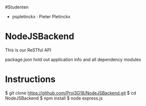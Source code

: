 #Studenten

* pspletinckx : Pieter Pletinckx

NodeJSBackend
=============

This is our ReSTful API

package.json hold out application info and all dependency modules

Instructions
====================================================
$ git clone https://github.com/Proj3G18/NodeJSBackend.git
$ cd NodeJSBackend
$ npm install
$ node express.js
